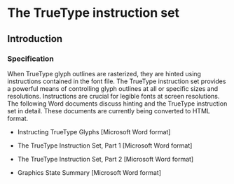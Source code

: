 # The TrueType instruction set

## Introduction

### Specification

When TrueType glyph outlines are rasterized, they are hinted using
instructions contained in the font file. The TrueType instruction set
provides a powerful means of controlling glyph outlines at all or
specific sizes and resolutions. Instructions are crucial for legible
fonts at screen resolutions. The following Word documents discuss
hinting and the TrueType instruction set in detail. These documents are
currently being converted to HTML format.

  - Instructing TrueType Glyphs \[Microsoft Word format\]

  - The TrueType Instruction Set, Part 1 \[Microsoft Word format\]

  - The TrueType Instruction Set, Part 2 \[Microsoft Word format\]

  - Graphics State Summary \[Microsoft Word format\]

